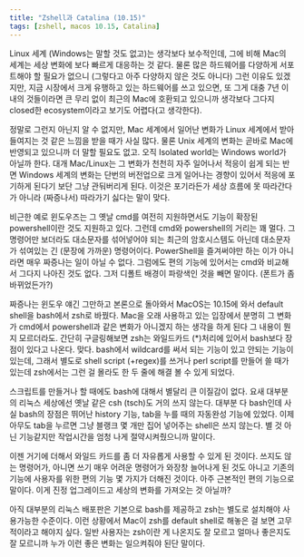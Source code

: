 ```yaml
---
title: "Zshell과 Catalina (10.15)"
tags: [zshell, macos 10.15, Catalina]
---
```


Linux 세계 (Windows는 말할 것도 없고)는 생각보다 보수적인데, 그에 비해 Mac의 세계는 세상 변화에 보다 빠르게 대응하는 것 같다. 물론 많은 하드웨어를 다양하게 서포트해야 할 필요가 없으니 (그렇다고 아주 다양하지 않은 것도 아니다) 그런 이유도 있겠지만, 지금 시장에서 크게 유행하고 있는 하드웨어를 쓰고 있으면, 또 그게 대충 7년 이내의 것들이라면 큰 무리 없이 최근의 Mac에 호환되고 있으니까 생각보다 그다지 closed한 ecosystem이라고 보기도 어렵다(고 생각한다).

정말로 그런지 아닌지 알 수 없지만, Mac 세계에서 일어난 변화가 Linux 세계에서 받아들여지는 것 같은 느낌을 받을 때가 사실 많다. 물론 Unix 세계의 변화는 곧바로 Mac에 반영되고 있으니까 더 말할 필요도 없고. 오직 Isolated world는 Windows world가 아닐까 한다. 대개 Mac/Linux는 그 변화가 천천히 자주 일어나서 적응이 쉽게 되는 반면 Windows 세계의 변화는 단번의 버전업으로 크게 일어나는 경향이 있어서 적응에 포기하게 된다기 보단 그냥 관둬버리게 된다. 이것은 포기라든가 세상 흐름에 못 따라간다가 아니라 (짜증나서) 따라가기 싫다는 말이 맞다.

비근한 예로 윈도우즈는 그 옛날 cmd를 여전히 지원하면서도 기능이 확장된 powershell이란 것도 지원하고 있다. 그런데 cmd와 powershell의 거리는 꽤 멀다. 그 명령어만 보더라도 대소문자를 섞어넣어야 되는 최근의 암호시스템도 아닌데 대소문자가 섞여있는 긴 (문장에 가까운) 명령어이다. PowerShell을 즐겨써야만 하는 이가 아니라면 매우 짜증나는 일이 아닐 수 없다. 그럼에도 편의 기능에 있어서는 cmd와 비교해서 그다지 나아진 것도 없다. 그저 디폴트 배경이 파랑색인 것을 빼면 말이다. (폰트가 좀 바뀌었든가?)

짜증나는 윈도우 얘긴 그만하고 본론으로 돌아와서 MacOS는 10.15에 와서 default shell을 bash에서 zsh로 바꿨다. Mac을 오래 사용하고 있는 입장에서 분명히 그 변화가 cmd에서 powershell과 같은 변화가 아니겠지 하는 생각을 하게 된다 그 내용이 뭔지 모르더라도. 간단히 구글링해보면 zsh는 와일드카드 (*)처리에 있어서 bash보다 장점이 있다고 나온다. 맞다. bash에서 wildcard를 써서 되는 기능이 있고 안되는 기능이 있는데, 그래서 별도로 shell script (+regex)를 쓰거나 perl script를 만들어 쓸 때가 있는데 zsh에서는 그런 걸 몰라도 한 두 줄에 해결 볼 수 있게 되었다. 

스크립트를 만들거나 할 때에도 bash에 대해서 별달리 큰 이질감이 없다. 요새 대부분의 리눅스 세상에선 옛날 같은 csh (tsch)도 거의 쓰지 않는다. 대부분 다 bash인데 사실 bash의 장점은 뛰어난 history 기능, tab을 누를 때의 자동완성 기능에 있었다. 이제 아무도 tab을 누르면 그냥 블랭크 몇 개만 집어 넣어주는 shell은 쓰지 않는다. 별 것 아닌 기능같지만 작업시간을 엄청 나게 절약시켜줬으니까 말이다. 

이젠 거기에 더해서 와일드 카드를 좀 더 자유롭게 사용할 수 있게 된 것이다. 쓰지도 않는 명령어가, 아니면 쓰기 매우 어려운 명령어가 와장창 늘어나게 된 것도 아니고 기존의 기능에 사용자를 위한 편의 기능 몇 가지가 더해진 것이다. 아주 근본적인 편의 기능으로 말이다. 이게 진정 업그레이드고 세상의 변화를 가져오는 것 아닐까?

아직 대부분의 리눅스 배포판은 기본으로 bash를 제공하고 zsh는 별도로 설치해야 사용가능한 수준이다. 이런 상황에서 Mac이 zsh를 default shell로 해놓은 걸 보면 고무적이라고 해야지 싶다. 일반 사용자는 zsh이란 게 나온지도 잘 모르고 얼마나 좋은지도 잘 모르니까 누가 이런 좋은 변화는 일으켜줘야 된단 말이다.